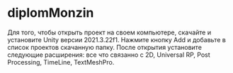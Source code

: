 # diplomMonzin
Для того, чтобы открыть проект на своем компьютере, скачайте и установите Unity версии 2021.3.22f1. Нажмите кнопку Add и добавьте в список проектов скачанную папку. После открытия установите следующие расширения: все что связанно с 2D, Universal RP, Post Processing, TimeLine, TextMeshPro. 
